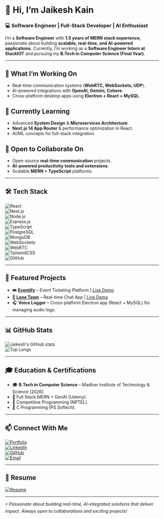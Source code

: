 # 👋 Hi, I’m Jaikesh Kain  

### 💻 Software Engineer | Full-Stack Developer | AI Enthusiast  

I’m a **Software Engineer** with **1.5 years of MERN stack experience**, passionate about building **scalable, real-time, and AI-powered applications**. Currently, I’m working as a **Software Engineer Intern at StackIOT** and pursuing my **B.Tech in Computer Science (Final Year)**.  

---

## 🔭 What I’m Working On  
- Real-time communication systems (**WebRTC, WebSockets, UDP**).  
- AI-powered integrations with **OpenAI, Gemini, Cohere**.  
- Cross-platform desktop apps using **Electron + React + MySQL**.  

## 🌱 Currently Learning  
- Advanced **System Design** & **Microservices Architecture**.  
- **Next.js 14 App Router** & performance optimization in React.  
- AI/ML concepts for full-stack integration.  

## 👯 Open to Collaborate On  
- Open-source **real-time communication** projects.  
- **AI-powered productivity tools and extensions**.  
- Scalable **MERN + TypeScript** platforms.  

---

## 🛠 Tech Stack  
![React](https://img.shields.io/badge/React-61DAFB?style=for-the-badge&logo=react&logoColor=black)  
![Next.js](https://img.shields.io/badge/Next.js-000000?style=for-the-badge&logo=nextdotjs&logoColor=white)  
![Node.js](https://img.shields.io/badge/Node.js-339933?style=for-the-badge&logo=nodedotjs&logoColor=white)  
![Express.js](https://img.shields.io/badge/Express.js-000000?style=for-the-badge&logo=express&logoColor=white)  
![TypeScript](https://img.shields.io/badge/TypeScript-3178C6?style=for-the-badge&logo=typescript&logoColor=white)  
![PostgreSQL](https://img.shields.io/badge/PostgreSQL-4169E1?style=for-the-badge&logo=postgresql&logoColor=white)  
![MongoDB](https://img.shields.io/badge/MongoDB-47A248?style=for-the-badge&logo=mongodb&logoColor=white)  
![WebSockets](https://img.shields.io/badge/WebSockets-010101?style=for-the-badge&logo=socketdotio&logoColor=white)  
![WebRTC](https://img.shields.io/badge/WebRTC-333333?style=for-the-badge&logo=webrtc&logoColor=white)  
![TailwindCSS](https://img.shields.io/badge/Tailwind_CSS-38B2AC?style=for-the-badge&logo=tailwind-css&logoColor=white)  
![GitHub](https://img.shields.io/badge/GitHub-181717?style=for-the-badge&logo=github&logoColor=white)  

---

## 📌 Featured Projects  
- 🎟 **[Eventify](https://github.com/Jaikeshkain/Eventify-mernstack)** – Event Ticketing Platform | [Live Demo](https://eventify36.netlify.app/)  
- 💬 **[Lone Town](https://github.com/Jaikeshkain/Lone-Town)** – Real-time Chat App | [Live Demo](https://lone-town-project.vercel.app/)  
- 🎧 **Voice Logger** – Cross-platform Electron app (React + MySQL) for managing audio logs.  

---

## 📊 GitHub Stats  
![Jaikesh's GitHub stats](https://github-readme-stats.vercel.app/api?username=Jaikeshkain&show_icons=true&theme=tokyonight)  
![Top Langs](https://github-readme-stats.vercel.app/api/top-langs/?username=Jaikeshkain&layout=compact&theme=tokyonight)  

---

## 🎓 Education & Certifications  
- 🎓 **B.Tech in Computer Science** – Madhav Institute of Technology & Science (2026).  
- 📜 Full Stack MERN + GenAI (Udemy).  
- 📜 Competitive Programming (NPTEL).  
- 📜 C Programming (PS Softech).  

---

## 📫 Connect With Me  
[![Portfolio](https://img.shields.io/badge/Portfolio-000000?style=for-the-badge&logo=vercel&logoColor=white)](https://jaikeshkain-portfolio.framer.website/)  
[![LinkedIn](https://img.shields.io/badge/LinkedIn-0077B5?style=for-the-badge&logo=linkedin&logoColor=white)](https://www.linkedin.com/in/jaikeshkain)  
[![GitHub](https://img.shields.io/badge/GitHub-181717?style=for-the-badge&logo=github&logoColor=white)](https://github.com/Jaikeshkain)  
[![Email](https://img.shields.io/badge/Email-D14836?style=for-the-badge&logo=gmail&logoColor=white)](mailto:kainjaikesh@gmail.com)  

---

## 📄 Resume  
[![Resume](https://img.shields.io/badge/Download_Resume-PDF-red?style=for-the-badge&logo=adobeacrobatreader&logoColor=white)](https://drive.google.com/file/d/15bDK7oPH8RGmMhCdALv1oM7SkoKPq280/view?usp=drivesdk)  

---

⚡ *Passionate about building real-time, AI-integrated solutions that deliver impact. Always open to collaborations and exciting projects!*  

